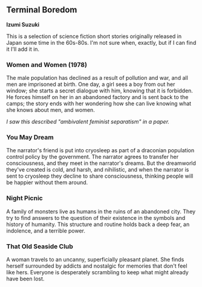 ## Terminal Boredom

**Izumi Suzuki**

This is a selection of science fiction short stories originally released in
Japan some time in the 60s-80s. I'm not sure when, exactly, but if I can find
it I'll add it in.

### Women and Women (1978)

The male population has declined as a result of pollution and war, and all men
are imprisoned at birth. One day, a girl sees a boy from out her window; she
starts a secret dialogue with him, knowing that it is forbidden. He forces
himself on her in an abandoned factory and is sent back to the camps; the story
ends with her wondering how she can live knowing what she knows about men, and
women.

_I saw this described "ambivalent feminist separatism" in a paper._

### You May Dream

The narrator's friend is put into cryosleep as part of a draconian population
control policy by the government. The narrator agrees to transfer her
consciousness, and they meet in the narrator's dreams. But the dreamworld
they've created is cold, and harsh, and nihilistic, and when the narrator is
sent to cryosleep they decline to share consciousness, thinking people will be
happier without them around. 

### Night Picnic

A family of monsters live as humans in the ruins of an abandoned city. They try
to find answers to the question of their existence in the symbols and history
of humanity. This structure and routine holds back a deep fear, an indolence,
and a terrible power.

### That Old Seaside Club

A woman travels to an uncanny, superficially pleasant planet. She finds herself
surrounded by addicts and nostalgic for memories that don't feel like hers.
Everyone is desperately scrambling to keep what might already have been lost.
